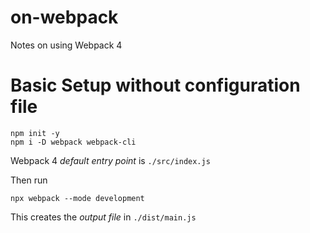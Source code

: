 # on-webpack

Notes on using Webpack 4

# Basic Setup without configuration file

    npm init -y
    npm i -D webpack webpack-cli

Webpack 4 *default entry point* is `./src/index.js`

Then run

    npx webpack --mode development

This creates the *output file* in `./dist/main.js`
